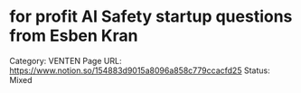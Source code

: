 # for profit AI Safety startup questions from Esben Kran

Category: VENTEN
Page URL: https://www.notion.so/154883d9015a8096a858c779ccacfd25
Status: Mixed
